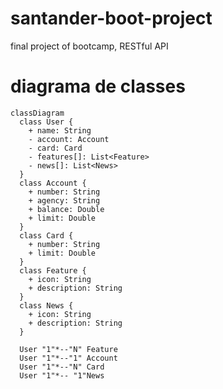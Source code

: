 # santander-boot-project
final project of bootcamp, RESTful API

# diagrama de classes

``` mermaid
classDiagram
  class User {
    + name: String
    - account: Account
    - card: Card
    - features[]: List<Feature>
    - news[]: List<News>
  }
  class Account {
    + number: String
    + agency: String
    + balance: Double
    + limit: Double
  }
  class Card {
    + number: String
    + limit: Double
  }
  class Feature {
    + icon: String
    + description: String
  }
  class News {
    + icon: String
    + description: String
  }

  User "1"*--"N" Feature
  User "1"*--"1" Account
  User "1"*--"N" Card 
  User "1"*-- "1"News 

```
